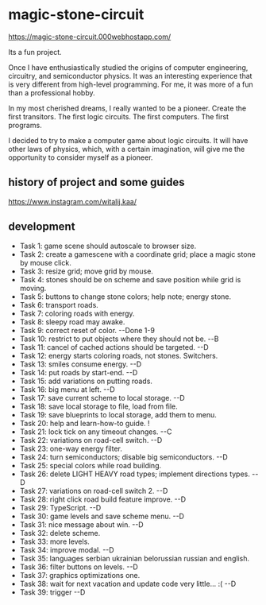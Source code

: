 # magic-stone-circuit

https://magic-stone-circuit.000webhostapp.com/

Its a fun project.

Once I have enthusiastically studied the origins of computer engineering, circuitry, and semiconductor physics. It was an interesting experience that is very different from high-level programming. For me, it was more of a fun than a professional hobby.

In my most cherished dreams, I really wanted to be a pioneer. Create the first transitors. The first logic circuits. The first computers. The first programs.

I decided to try to make a computer game about logic circuits. It will have other laws of physics, which, with a certain imagination, will give me the opportunity to consider myself as a pioneer.

## history of project and some guides

https://www.instagram.com/witalij.kaa/

## development

- Task 1: game scene should autoscale to browser size.
- Task 2: create a gamescene with a coordinate grid; place a magic stone by mouse click.
- Task 3: resize grid; move grid by mouse.
- Task 4: stones should be on scheme and save position while grid is moving.
- Task 5: buttons to change stone colors; help note; energy stone.
- Task 6: transport roads.
- Task 7: coloring roads with energy.
- Task 8: sleepy road may awake.
- Task 9: correct reset of color. --Done 1-9
- Task 10: restrict to put objects where they should not be. --В
- Task 11: cancel of cached actions should be targeted. --D
- Task 12: energy starts coloring roads, not stones. Switchers.
- Task 13: smiles consume energy. --D
- Task 14: put roads by start-end. --D
- Task 15: add variations on putting roads.
- Task 16: big menu at left. --D
- Task 17: save current scheme to local storage. --D
- Task 18: save local storage to file, load from file.
- Task 19: save blueprints to local storage, add them to menu.
- Task 20: help and learn-how-to guide. !
- Task 21: lock tick on any timeout changes. --C
- Task 22: variations on road-cell switch. --D
- Task 23: one-way energy filter.
- Task 24: turn semiconductors; disable big semiconductors. --D
- Task 25: special colors while road building.
- Task 26: delete LIGHT HEAVY road types; implement directions types. --D
- Task 27: variations on road-cell switch 2. --D
- Task 28: right click road build feature improve. --D
- Task 29: TypeScript. --D
- Task 30: game levels and save scheme menu. --D
- Task 31: nice message about win. --D
- Task 32: delete scheme.
- Task 33: more levels.
- Task 34: improve modal. --D
- Task 35: languages serbian ukrainian belorussian russian and english.
- Task 36: filter buttons on levels. --D
- Task 37: graphics optimizations one.
- Task 38: wait for next vacation and update code very little... :( --D
- Task 39: trigger --D

